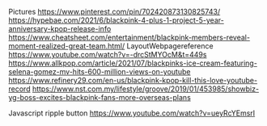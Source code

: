 Pictures
https://www.pinterest.com/pin/702420873130825743/
https://hypebae.com/2021/6/blackpink-4-plus-1-project-5-year-anniversary-kpop-release-info
https://www.cheatsheet.com/entertainment/blackpink-members-reveal-moment-realized-great-team.html/
LayoutWebpagereference
https://www.youtube.com/watch?v=-drcStMYOcM&t=449s
https://www.allkpop.com/article/2021/07/blackpinks-ice-cream-featuring-selena-gomez-mv-hits-600-million-views-on-youtube
https://www.refinery29.com/en-us/blackpink-kpop-kill-this-love-youtube-record
https://www.nst.com.my/lifestyle/groove/2019/01/453985/showbiz-yg-boss-excites-blackpink-fans-more-overseas-plans

Javascript ripple button
https://www.youtube.com/watch?v=ueyRcYEmsrI
